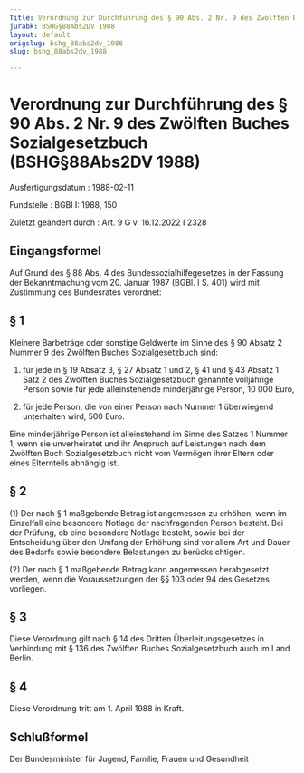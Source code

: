 ```yaml
---
Title: Verordnung zur Durchführung des § 90 Abs. 2 Nr. 9 des Zwölften Buches Sozialgesetzbuch
jurabk: BSHG§88Abs2DV 1988
layout: default
origslug: bshg_88abs2dv_1988
slug: bshg_88abs2dv_1988

---
```


# Verordnung zur Durchführung des § 90 Abs. 2 Nr. 9 des Zwölften Buches Sozialgesetzbuch (BSHG§88Abs2DV 1988)

Ausfertigungsdatum
:   1988-02-11

Fundstelle
:   BGBl I: 1988, 150

Zuletzt geändert durch
:   Art. 9 G v. 16.12.2022 I 2328


## Eingangsformel

Auf Grund des § 88 Abs. 4 des Bundessozialhilfegesetzes in der Fassung der Bekanntmachung vom 20. Januar 1987 (BGBl. I S. 401) wird mit Zustimmung des Bundesrates verordnet:


## § 1

Kleinere Barbeträge oder sonstige Geldwerte im Sinne des § 90 Absatz 2 Nummer 9 des Zwölften Buches Sozialgesetzbuch sind:

1.  für jede in § 19 Absatz 3, § 27 Absatz 1 und 2, § 41 und § 43 Absatz 1 Satz 2 des Zwölften Buches Sozialgesetzbuch genannte volljährige Person sowie für jede alleinstehende minderjährige Person, 10 000 Euro,


2.  für jede Person, die von einer Person nach Nummer 1 überwiegend unterhalten wird, 500 Euro.



Eine minderjährige Person ist alleinstehend im Sinne des Satzes 1 Nummer 1, wenn sie unverheiratet und ihr Anspruch auf Leistungen nach dem Zwölften Buch Sozialgesetzbuch nicht vom Vermögen ihrer Eltern oder eines Elternteils abhängig ist.


## § 2

(1) Der nach § 1 maßgebende Betrag ist angemessen zu erhöhen, wenn im Einzelfall eine besondere Notlage der nachfragenden Person besteht. Bei der Prüfung, ob eine besondere Notlage besteht, sowie bei der Entscheidung über den Umfang der Erhöhung sind vor allem Art und Dauer des Bedarfs sowie besondere Belastungen zu berücksichtigen.

(2) Der nach § 1 maßgebende Betrag kann angemessen herabgesetzt werden, wenn die Voraussetzungen der §§ 103 oder 94 des Gesetzes vorliegen.


## § 3

Diese Verordnung gilt nach § 14 des Dritten Überleitungsgesetzes in Verbindung mit § 136 des Zwölften Buches Sozialgesetzbuch auch im Land Berlin.


## § 4

Diese Verordnung tritt am 1. April 1988 in Kraft.


## Schlußformel

Der Bundesminister für Jugend, Familie, Frauen und Gesundheit

